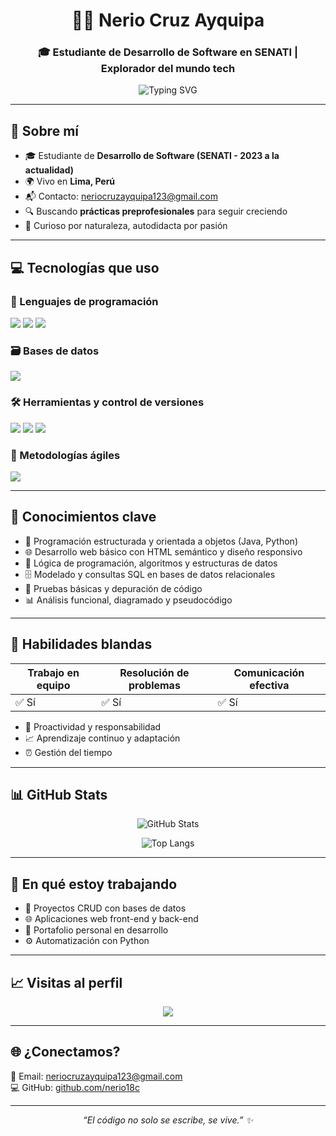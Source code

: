 <h1 align="center">👨‍💻 Nerio Cruz Ayquipa</h1>
<h3 align="center">🎓 Estudiante de Desarrollo de Software en SENATI | Explorador del mundo tech</h3>

<p align="center">
  <img src="https://readme-typing-svg.demolab.com?font=Fira+Code&size=22&pause=1000&center=true&vCenter=true&width=800&lines=%F0%9F%92%BB+Apasionado+por+la+tecnolog%C3%ADa+y+el+aprendizaje+constante;%F0%9F%9A%80+Siempre+explorando+nuevas+tecnolog%C3%ADas+y+retos;%F0%9F%92%AA+Desarrollador+en+formaci%C3%B3n+con+mucha+energ%C3%ADa" alt="Typing SVG" />
</p>

---

## 📌 Sobre mí

- 🎓 Estudiante de **Desarrollo de Software (SENATI - 2023 a la actualidad)**
- 🌍 Vivo en **Lima, Perú**
- 📬 Contacto: [neriocruzayquipa123@gmail.com](mailto:neriocruzayquipa123@gmail.com)
- 🔍 Buscando **prácticas preprofesionales** para seguir creciendo
- 🧠 Curioso por naturaleza, autodidacta por pasión

---

## 💻 Tecnologías que uso

### 🧠 Lenguajes de programación
<p>
  <img src="https://img.shields.io/badge/Java-%23ED8B00?style=for-the-badge&logo=java&logoColor=white"/>
  <img src="https://img.shields.io/badge/Python-%233776AB?style=for-the-badge&logo=python&logoColor=white"/>
  <img src="https://img.shields.io/badge/HTML5-%23E34F26?style=for-the-badge&logo=html5&logoColor=white"/>
</p>

### 🗃️ Bases de datos
<p>
  <img src="https://img.shields.io/badge/MySQL-%2300758F?style=for-the-badge&logo=mysql&logoColor=white"/>
</p>

### 🛠️ Herramientas y control de versiones
<p>
  <img src="https://img.shields.io/badge/Git-%23F05032?style=for-the-badge&logo=git&logoColor=white"/>
  <img src="https://img.shields.io/badge/GitHub-%23121011?style=for-the-badge&logo=github&logoColor=white"/>
  <img src="https://img.shields.io/badge/VSCode-%23007ACC?style=for-the-badge&logo=visual-studio-code&logoColor=white"/>
</p>

### 📐 Metodologías ágiles
<p>
  <img src="https://img.shields.io/badge/Scrum-%2300B2B2?style=for-the-badge&logo=scrumalliance&logoColor=white"/>
</p>

---

## 🧠 Conocimientos clave

- 🔹 Programación estructurada y orientada a objetos (Java, Python)
- 🌐 Desarrollo web básico con HTML semántico y diseño responsivo
- 🧠 Lógica de programación, algoritmos y estructuras de datos
- 🗄️ Modelado y consultas SQL en bases de datos relacionales
- 🧪 Pruebas básicas y depuración de código
- 📊 Análisis funcional, diagramado y pseudocódigo

---

## 🤝 Habilidades blandas

| Trabajo en equipo | Resolución de problemas | Comunicación efectiva |
|-------------------|--------------------------|------------------------|
| ✅ Sí              | ✅ Sí                    | ✅ Sí                  |

- 💪 Proactividad y responsabilidad
- 📈 Aprendizaje continuo y adaptación
- ⏰ Gestión del tiempo

---

## 📊 GitHub Stats

<p align="center">
  <img src="https://github-readme-stats.vercel.app/api?username=nerio18c&show_icons=true&theme=github_dark&count_private=true" alt="GitHub Stats" />
</p>

<p align="center">
  <img src="https://github-readme-stats.vercel.app/api/top-langs/?username=nerio18c&layout=compact&theme=github_dark" alt="Top Langs" />
</p>

---

## 🧪 En qué estoy trabajando

- 🔧 Proyectos CRUD con bases de datos
- 🌐 Aplicaciones web front-end y back-end
- 📁 Portafolio personal en desarrollo
- ⚙️ Automatización con Python

---

## 📈 Visitas al perfil

<p align="center">
  <img src="https://komarev.com/ghpvc/?username=nerio18c&label=Visitas&color=blueviolet&style=flat" />
</p>

---

## 🌐 ¿Conectamos?

💌 Email: [neriocruzayquipa123@gmail.com](mailto:neriocruzayquipa123@gmail.com)  
💻 GitHub: [github.com/nerio18c](https://github.com/nerio18c)

---

<p align="center"><i>“El código no solo se escribe, se vive.” ✨</i></p>


